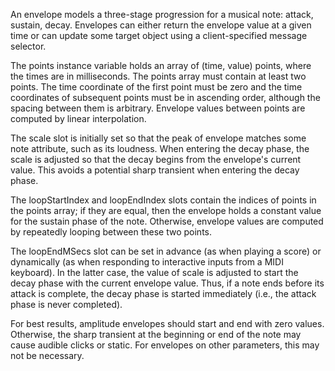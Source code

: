 An envelope models a three-stage progression for a musical note: attack, sustain, decay. Envelopes can either return the envelope value at a given time or can update some target object using a client-specified message selector.

The points instance variable holds an array of (time, value) points, where the times are in milliseconds. The points array must contain at least two points. The time coordinate of the first point must be zero and the time coordinates of subsequent points must be in ascending order, although the spacing between them is arbitrary. Envelope values between points are computed by linear interpolation.

The scale slot is initially set so that the peak of envelope matches some note attribute, such as its loudness. When entering the decay phase, the scale is adjusted so that the decay begins from the envelope's current value. This avoids a potential sharp transient when entering the decay phase.

The loopStartIndex and loopEndIndex slots contain the indices of points in the points array; if they are equal, then the envelope holds a constant value for the sustain phase of the note. Otherwise, envelope values are computed by repeatedly looping between these two points.

The loopEndMSecs slot can be set in advance (as when playing a score) or dynamically (as when responding to interactive inputs from a MIDI keyboard). In the latter case, the value of scale is adjusted to start the decay phase with the current envelope value. Thus, if a note ends before its attack is complete, the decay phase is started immediately (i.e., the attack phase is never completed).

For best results, amplitude envelopes should start and end with zero values. Otherwise, the sharp transient at the beginning or end of the note may cause audible clicks or static. For envelopes on other parameters, this may not be necessary.
